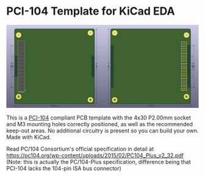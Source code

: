 # PCI-104 Template for KiCad EDA

![rendered top and bottom view of the PCB template](TopBottom.png)

This is a [PCI-104](https://pc104.org/hardware-specifications/26-2/) compliant PCB template with the 4x30 P2.00mm socket and M3 mounting holes correctly positioned, as well as the recommended keep-out areas. No additional circuitry is present so you can build your own. Made with KiCad.

Read PC/104 Consortium's official specification in detail at https://pc104.org/wp-content/uploads/2015/02/PC104_Plus_v2_32.pdf (Note: this is actually the PC/104-Plus specification, difference being that PCI-104 lacks the 104-pin ISA bus connector)